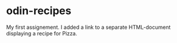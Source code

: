 # odin-recipes
My first assignement. I added a link to a separate HTML-document displaying a recipe for Pizza.